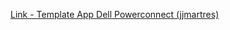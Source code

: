 [Link - Template App Dell Powerconnect (jjmartres)](https://github.com/jjmartres/Zabbix/tree/master/zbx-templates/zbx-dell-powerconnect)
